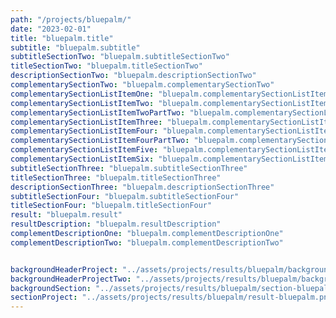 ```yaml
---
path: "/projects/bluepalm/"
date: "2023-02-01"
title: "bluepalm.title"
subtitle: "bluepalm.subtitle"
subtitleSectionTwo: "bluepalm.subtitleSectionTwo"
titleSectionTwo: "bluepalm.titleSectionTwo"
descriptionSectionTwo: "bluepalm.descriptionSectionTwo"
complementarySectionTwo: "bluepalm.complementarySectionTwo"
complementarySectionListItemOne: "bluepalm.complementarySectionListItemOne"
complementarySectionListItemTwo: "bluepalm.complementarySectionListItemTwo"
complementarySectionListItemTwoPartTwo: "bluepalm.complementarySectionListItemTwoPartTwo"
complementarySectionListItemThree: "bluepalm.complementarySectionListItemThree"
complementarySectionListItemFour: "bluepalm.complementarySectionListItemFour"
complementarySectionListItemFourPartTwo: "bluepalm.complementarySectionListItemFourPartTwo"
complementarySectionListItemFive: "bluepalm.complementarySectionListItemFive"
complementarySectionListItemSix: "bluepalm.complementarySectionListItemSix"
subtitleSectionThree: "bluepalm.subtitleSectionThree"
titleSectionThree: "bluepalm.titleSectionThree"
descriptionSectionThree: "bluepalm.descriptionSectionThree"
subtitleSectionFour: "bluepalm.subtitleSectionFour"
titleSectionFour: "bluepalm.titleSectionFour"
result: "bluepalm.result"
resultDescription: "bluepalm.resultDescription"
complementDescriptionOne: "bluepalm.complementDescriptionOne"
complementDescriptionTwo: "bluepalm.complementDescriptionTwo"


backgroundHeaderProject: "../assets/projects/results/bluepalm/background-bluepalm-header.png"
backgroundHeaderProjectTwo: "../assets/projects/results/bluepalm/background-bluepalm2-header.png"
backgroundSection: "../assets/projects/results/bluepalm/section-bluepalm.png"
sectionProject: "../assets/projects/results/bluepalm/result-bluepalm.png"
---
```

